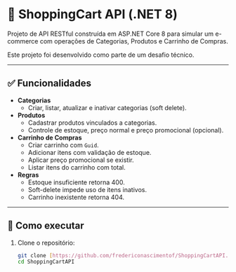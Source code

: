 # 🛒 ShoppingCart API (.NET 8)

Projeto de API RESTful construída em ASP.NET Core 8 para simular um e-commerce com operações de Categorias, Produtos e Carrinho de Compras.

Este projeto foi desenvolvido como parte de um desafio técnico.

---

## ✅ Funcionalidades

- **Categorias**
  - Criar, listar, atualizar e inativar categorias (soft delete).
- **Produtos**
  - Cadastrar produtos vinculados a categorias.
  - Controle de estoque, preço normal e preço promocional (opcional).
- **Carrinho de Compras**
  - Criar carrinho com `Guid`.
  - Adicionar itens com validação de estoque.
  - Aplicar preço promocional se existir.
  - Listar itens do carrinho com total.
- **Regras**
  - Estoque insuficiente retorna 400.
  - Soft-delete impede uso de itens inativos.
  - Carrinho inexistente retorna 404.

---

## 🚀 Como executar

1. Clone o repositório:
   ```bash
   git clone [https://github.com/fredericonascimentof/ShoppingCartAPI.git]
   cd ShoppingCartAPI
